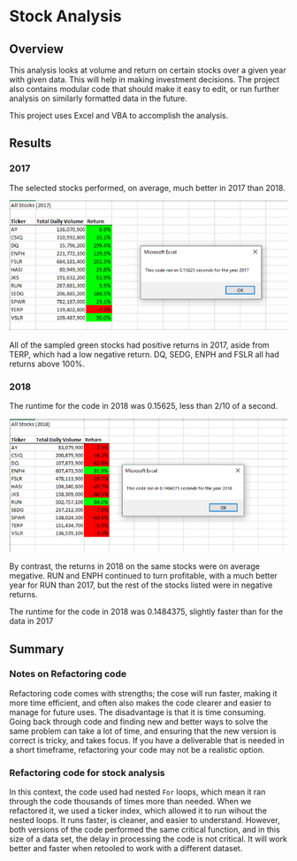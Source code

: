 # Stock Analysis

## Overview

This analysis looks at volume and return on certain stocks over a given year with given data. This will help in making investment decisions. The project also contains modular code that should make it easy to edit, or run further analysis on similarly formatted data in the future. 

This project uses Excel and VBA to accomplish the analysis.

## Results

### 2017

The selected stocks performed, on average, much better in 2017 than 2018. 

![Results and runtime from 2017](Resources/VBA_Challenge_2017.PNG)

All of the sampled green stocks had positive returns in 2017, aside from TERP, which had a low negative return. DQ, SEDG, ENPH and FSLR all had returns above 100%. 

### 2018

The runtime for the code in 2018 was 0.15625, less than 2/10 of a second.

![Results and runtime from 2018](Resources/VBA_Challenge_2018.PNG)

By contrast, the returns in 2018 on the same stocks were on average megative. RUN and ENPH continued to turn profitable, with a much better year for RUN than 2017, but the rest of the stocks listed were in negative returns. 

The runtime for the code in 2018 was 0.1484375, slightly faster than for the data in 2017

## Summary 

### Notes on Refactoring code

Refactoring code comes with strengths; the cose will run faster, making it more time efficient, and often also makes the code clearer and easier to manage for future uses. The disadvantage is that it is time consuming. Going back through code and finding new and better ways to solve the same problem can take a lot of time, and ensuring that the new version is correct is tricky, and takes focus. If you have a deliverable that is needed in a short timeframe, refactoring your code may not be a realistic option.

### Refactoring code for stock analysis

In this context, the code used had nested `For` loops, which mean it ran through the code thousands of times more than needed. When we refactored it, we used a ticker index, which allowed it to run wihout the nested loops. It runs faster, is cleaner, and easier to understand. However, both versions of the code performed the same critical function, and in this size of a data set, the delay in processing the code is not critical. It will work better and faster when retooled to work with a different dataset.
